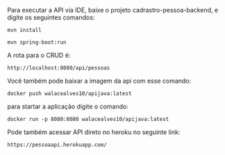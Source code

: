  Para executar a API via IDE, baixe o projeto cadrastro-pessoa-backend, e digite os seguintes comandos:

```shell script
mvn install 
```

```shell script
mvn spring-boot:run 
```

 A rota para o CRUD é:

```shell script
http://localhost:8080/api/pessoas
```


 Você também pode baixar a imagem da api com esse comando: 
```shell script
docker push walacealves10/apijava:latest
```
para startar a aplicação digite o comando:
```shell script
docker run -p 8080:8080 walacealves10/apijava:latest
```

Pode também acessar API direto no heroku no seguinte link:
```shell script
https://pessoaapi.herokuapp.com/
```
 
